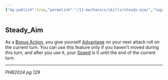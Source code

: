 ```yaml
---
{"dg-publish":true,"permalink":"/11-mechanics/skills/steady-aim/","tags":["Alfey4","Alfey3"]}
---
```



## Steady_Aim

As a [Bonus Action](https://5e.tools/variantrules.html#bonus%20action_xphb), you give yourself [Advantage](https://5e.tools/variantrules.html#advantage_xphb) on your next attack roll on the current turn. You can use this feature only if you haven't moved during this turn, and after you use it, your [Speed](https://5e.tools/variantrules.html#speed_xphb) is 0 until the end of the current turn.

---
_PHB2024 pg 129_
